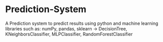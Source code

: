 # Prediction-System
A Prediction system to predict results using python 
and machine learning libraries such as: numPy, pandas, sklearn -> DecisionTree, KNeighborsClassifier, MLPClassifier, RandomForestClassifier

